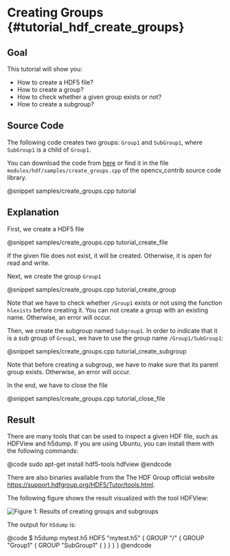 Creating Groups {#tutorial_hdf_create_groups}
===============================

Goal
----
This tutorial will show you:
 - How to create a HDF5 file?
 - How to create a group?
 - How to check whether a given group exists or not?
 - How to create a subgroup?


Source Code
----

The following code creates two groups: `Group1` and `SubGroup1`, where
`SubGroup1` is a child of `Group1`.

You can download the code from [here][1] or find it in the file
`modules/hdf/samples/create_groups.cpp` of the opencv_contrib source code library.

@snippet samples/create_groups.cpp tutorial

Explanation
----

First, we create a HDF5 file

@snippet samples/create_groups.cpp tutorial_create_file

If the given file does not exist, it will be created. Otherwise, it is open for read and write.

Next, we create the group `Group1`

@snippet samples/create_groups.cpp tutorial_create_group

Note that we have to check whether `/Group1` exists or not using
the function `hlexists` before creating it. You can not create
a group with an existing name. Otherwise, an error will occur.

Then, we create the subgroup named `Subgroup1`. In order to
indicate that it is a sub group of `Group1`, we have to
use the group name `/Group1/SubGroup1`:

@snippet samples/create_groups.cpp tutorial_create_subgroup

Note that before creating a subgroup, we have to make sure
that its parent group exists. Otherwise, an error will occur.

In the end, we have to close the file

@snippet samples/create_groups.cpp tutorial_close_file

Result
----

There are many tools that can be used to inspect a given HDF file, such
as HDFView and h5dump. If you are using Ubuntu, you can install
them with the following commands:

@code
sudo apt-get install hdf5-tools hdfview
@endcode

There are also binaries available from the The HDF Group official website <https://support.hdfgroup.org/HDF5/Tutor/tools.html>.

The following figure shows the result visualized with the tool HDFView:

![Figure 1: Results of creating groups and subgroups](pics/create_groups.png)

The output for `h5dump` is:

@code
$ h5dump mytest.h5
HDF5 "mytest.h5" {
GROUP "/" {
   GROUP "Group1" {
      GROUP "SubGroup1" {
      }
   }
}
}
@endcode

[1]: https://github.com/opencv/opencv_contrib/tree/master/modules/hdf/samples/create_groups.cpp
